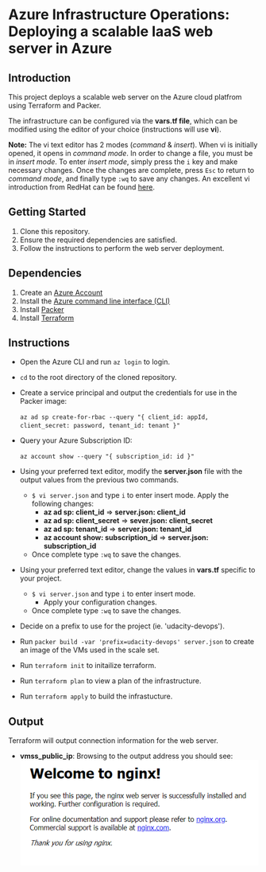 # Azure Infrastructure Operations: Deploying a scalable IaaS web server in Azure

## Introduction
This project deploys a scalable web server on the Azure cloud platfrom using Terraform and Packer.

The infrastructure can be configured via the **vars.tf file**, which can be modified using the editor of your choice (instructions will use **vi**).

**Note:**
The vi text editor has 2 modes (_command_ & _insert_). When vi is initially opened, it opens in _command mode_. In order to change a file, you must be in _insert mode_.
To enter _insert mode_, simply press the `i` key and make necessary changes. Once the changes are complete, press `Esc` to return to _command mode_, and finally type `:wq` to save any changes.
An excellent vi introduction from RedHat can be found [here](https://www.redhat.com/sysadmin/introduction-vi-editor).

## Getting Started
1. Clone this repository.
2. Ensure the required dependencies are satisfied.
3. Follow the instructions to perform the web server deployment.

## Dependencies
1. Create an [Azure Account](https://portal.azure.com) 
2. Install the [Azure command line interface (CLI)](https://docs.microsoft.com/en-us/cli/azure/install-azure-cli?view=azure-cli-latest)
3. Install [Packer](https://www.packer.io/downloads)
4. Install [Terraform](https://www.terraform.io/downloads.html)

## Instructions
* Open the Azure CLI and run ```az login``` to login.
* ```cd``` to the root directory of the cloned repository.
* Create a service principal and output the credentials for use in the Packer image:

    ```az ad sp create-for-rbac --query "{ client_id: appId, client_secret: password, tenant_id: tenant }"```
* Query your Azure Subscription ID:

    ```az account show --query "{ subscription_id: id }"```
* Using your preferred text editor, modify the **server.json** file with the output values from the previous two commands.
    * ```$ vi server.json``` and type ```i``` to enter insert mode.  Apply the following changes:
        * **az ad sp: client_id** => **server.json: client_id** 
        * **az ad sp: client_secret** => **sever.json: client_secret**
        * **az ad sp: tenant_id** => **server.json: tenant_id**
        * **az account show: subscription_id** => **server.json: subscription_id**
    * Once complete type ```:wq``` to save the changes.

* Using your preferred text editor, change the values in **vars.tf** specific to your project.
    * ```$ vi server.json``` and type ```i``` to enter insert mode.
        * Apply your configuration changes.
    * Once complete type ```:wq``` to save the changes.

* Decide on a prefix to use for the project (ie. 'udacity-devops').
* Run ```packer build -var 'prefix=udacity-devops' server.json``` to create an image of the VMs used in the scale set.
* Run ```terraform init``` to initailize terraform.
* Run ```terraform plan``` to view a plan of the infrastructure.
* Run ```terraform apply``` to build the infrastucture.

## Output
Terraform will output connection information for the web server.
* **vmss_public_ip**: Browsing to the output address you should see:
![welcome](welcome.PNG "welcome")
